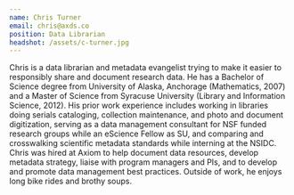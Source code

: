 ```yaml
---
name: Chris Turner
email: chris@axds.co
position: Data Librarian
headshot: /assets/c-turner.jpg
---
```

Chris is a data librarian and metadata evangelist trying to make it easier to responsibly share and document research data. He has a Bachelor of Science degree from University of Alaska, Anchorage (Mathematics, 2007) and a Master of Science from Syracuse University (Library and Information Science, 2012). His prior work experience includes working in libraries doing serials cataloging, collection maintenance, and photo and document digitization, serving as a data management consultant for NSF funded research groups while an eScience Fellow as SU, and comparing and crosswalking scientific metadata standards while interning at the NSIDC. Chris was hired at Axiom to help document data resources, develop metadata strategy, liaise with program managers and PIs, and to develop and promote data management best practices. Outside of work, he enjoys long bike rides and brothy soups.
